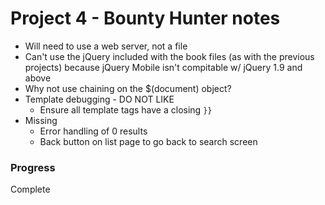 # Project 4 - Bounty Hunter notes

- Will need to use a web server, not a file
- Can't use the jQuery included with the book files (as with the previous projects) because jQuery Mobile isn't compitable w/ jQuery 1.9 and above
- Why not use chaining on the $(document) object?
- Template debugging - DO NOT LIKE
	- Ensure all template tags have a closing `}}`
- Missing
	- Error handling of 0 results
	- Back button on list page to go back to search screen

### Progress
Complete

